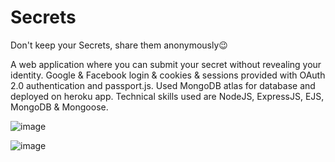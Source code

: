 # Secrets

Don't keep your Secrets, share them anonymously😉

A web application where you can submit your secret without revealing your identity. Google &amp; Facebook login &amp; cookies &amp; sessions provided with OAuth 2.0 authentication and passport.js. Used MongoDB atlas for database and deployed on heroku app. Technical skills used are NodeJS, ExpressJS, EJS, MongoDB &amp; Mongoose.

![image](https://user-images.githubusercontent.com/54908639/187082561-4f08a550-c833-4ddb-b881-2a983f81e3b0.png)

![image](https://user-images.githubusercontent.com/54908639/187082633-338df770-a338-4aa0-b496-f004c2296217.png)
